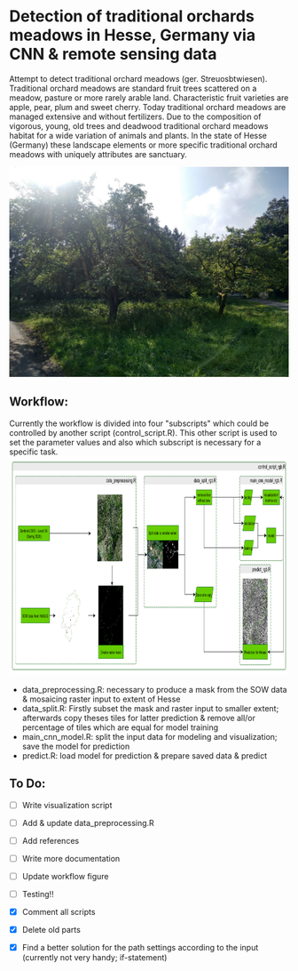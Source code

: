 # Detection of traditional orchards meadows in Hesse, Germany via CNN & remote sensing data
Attempt to detect traditional orchard meadows (ger. Streuosbtwiesen). Traditional orchard meadows are standard fruit trees scattered on a meadow, pasture or more rarely arable land. Characteristic fruit varieties are apple, pear, plum and sweet cherry. Today traditional orchard meadows are managed extensive and without fertilizers. Due to the composition of vigorous, young, old trees and deadwood traditional orchard meadows habitat for a wide variation of animals and plants. In the state of Hesse (Germany) these landscape elements or more specific traditional orchard meadows with uniquely attributes are sanctuary. 

![Example images](https://github.com/jp-hecht/detect-streuobstwiesen/blob/main/img_out/IMG_20210918_121159.jpg?raw=true)

## Workflow:
Currently the workflow is divided into four "subscripts" which could be controlled by another script (control_script.R). This other script is used to set the parameter values and also which subscript is necessary for a specific task.
<img src="/img_out/workflow.png" width="924" height="394" />
- data_preprocessing.R: necessary to produce a mask from the SOW data & mosaicing raster input to extent of Hesse
- data_split.R: Firstly subset the mask and raster input to smaller extent; afterwards copy theses tiles for latter prediction & remove all/or percentage of tiles which are equal for model training
- main_cnn_model.R: split the input data for modeling and visualization; save the model for prediction
- predict.R: load model for prediction & prepare saved data & predict

## To Do:
- [ ] Write visualization script 
- [ ] Add & update data_preprocessing.R
- [ ] Add references
- [ ] Write more documentation
- [ ] Update workflow figure
- [ ] Testing!!
- [X] Comment all scripts
- [X] Delete old parts
- [X] Find a better solution for the path settings according to the input (currently not very handy; if-statement)

